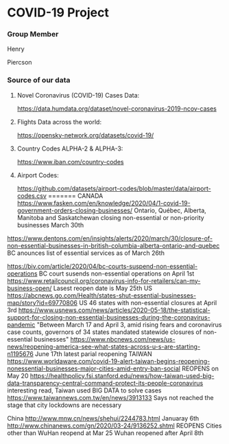 # COVID-19 Project

### Group Member
Henry

Piercson

### Source of our data
1. Novel Coronavirus (COVID-19) Cases Data:
    
    https://data.humdata.org/dataset/novel-coronavirus-2019-ncov-cases

2. Flights Data across the world:
    
    https://opensky-network.org/datasets/covid-19/

3. Country Codes ALPHA-2 & ALPHA-3:

    https://www.iban.com/country-codes

4. Airport Codes:
    
    https://github.com/datasets/airport-codes/blob/master/data/airport-codes.csv
=======
CANADA
https://www.fasken.com/en/knowledge/2020/04/1-covid-19-government-orders-closing-businesses/
Ontario, Québec, Alberta, Manitoba and Saskatchewan
closing non-essential or non-priority businesses March 30th

https://www.dentons.com/en/insights/alerts/2020/march/30/closure-of-non-essential-businesses-in-british-columbia-alberta-ontario-and-quebec
BC anounces list of essential services as of March 26th

https://biv.com/article/2020/04/bc-courts-suspend-non-essential-operations
BC court susends non-essential operations on April 1st
https://www.retailcouncil.org/coronavirus-info-for-retailers/can-my-business-open/
Lasest reopen date is May 25th
US
https://abcnews.go.com/Health/states-shut-essential-businesses-map/story?id=69770806
US 46 states with non-essential closures at April 3rd
https://www.usnews.com/news/articles/2020-05-18/the-statistical-support-for-closing-non-essential-businesses-during-the-coronavirus-pandemic
"Between March 17 and April 3, amid rising fears and coronavirus case counts, governors of 34 states mandated statewide closures of non-essential businesses"
https://www.nbcnews.com/news/us-news/reopening-america-see-what-states-across-u-s-are-starting-n1195676
June 17th latest parial reopening
TAIWAN
https://www.worldaware.com/covid-19-alert-taiwan-begins-reopening-nonessential-businesses-major-cities-amid-entry-ban-social
REOPENS on May 20
https://healthpolicy.fsi.stanford.edu/news/how-taiwan-used-big-data-transparency-central-command-protect-its-people-coronavirus
interesting read, Taiwan used BIG DATA to solve cases
https://www.taiwannews.com.tw/en/news/3913133
Says not reached the stage that city lockdowns are necessary 

China 
http://www.mnw.cn/news/shehui/2244783.html
Januaray 6th
http://www.chinanews.com/gn/2020/03-24/9136252.shtml
REOPENS Cities other than WuHan reopend at Mar 25
    Wuhan reopened after April 8th



